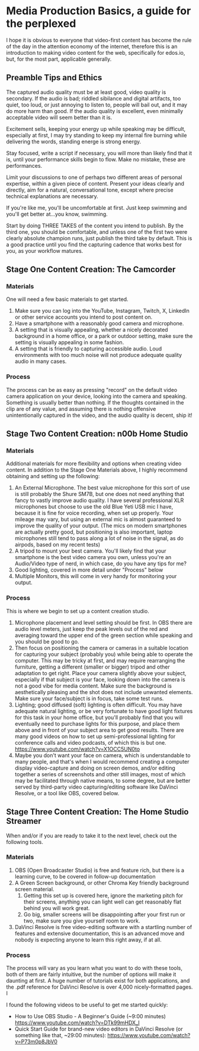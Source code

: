 # Media Production Basics, a guide for the perplexed

I hope it is obvious to everyone that video-first content has become the rule of the day in the attention economy of the internet, therefore this is an introduction to making video content for the web, specifically for edos.io, but, for the most part, applicable generally.

## Preamble Tips and Ethics

The captured audio quality must be at least good, video quality is secondary. If the audio is bad; riddled sibilance and digital artifacts, too quiet, too loud, or just annoying to listen to, people will bail out, and it may do more harm than good. If the audio quality is excellent, even minimally acceptable video will seem better than it is. 

Excitement sells, keeping your energy up while speaking may be difficult, especially at first, I may try standing to keep my internal fire burning while delivering the words, standing energe is strong energy.

Stay focused, write a script if necessary, you will more than likely find that it is, until your performance skills begin to flow. Make no mistake, these are performances.

Limit your discussions to one of perhaps two different areas of personal expertise, within a given piece of content. Present your ideas clearly and directly, aim for a natural, conversational tone, except where precise technical explanations are necessary. 

If you're like me, you'll be uncomfortable at first. Just keep swimming and you'll get better at...you know, swimming.

Start by doing THREE TAKES of the content you intend to publish. By the third one, you should be comfortable, and unless one of the first two were clearly absolute champion runs, just publish the third take by default. This is a good practice until you find the capturing cadence that works best for you, as your workflow matures.

## Stage One Content Creation: The Camcorder

### Materials

One will need a few basic materials to get started.

1. Make sure you can log into the YouTube, Instagram, Twitch, X, LinkedIn or other service accounts you intend to post content on.
2. Have a smartphone with a reasonably good camera and microphone.
3. A setting that is visually appealing, whether a nicely decorated background in a home office, or a park or outdoor setting, make sure the setting is visually appealing in some fashion.
4. A setting that is friendly to capturing accessible audio. Loud environments with too much noise will not produce adequate quality audio in many cases.

### Process

The process can be as easy as pressing "record" on the default video camera application on your device, looking into the camera and speaking. Something is usually better than nothing. If the thoughts contained in the clip are of any value, and assuming there is nothing offensive unintentionally captured in the video, and the audio quality is decent, ship it!

## Stage Two Content Creation:  n00b Home Studio

### Materials

Additional materials for more flexibility and options when creating video content. In addition to the Stage One Materials above, I highly recommend obtaining and setting up the following:

1. An External Microphone. The best value microphone for this sort of use is still probably the Shure SM7B, but one does not need anything that fancy to vastly improve audio quality. I have several professional XLR microphones but choose to use the old Blue Yeti USB mic I have, because it is fine for voice recording, when set up properly. Your mileage may vary, but using an external mic is almost guaranteed to improve the quality of your output. (The mics on modern smartphones are actually pretty good, but positioning is also important, laptop microphones still tend to pass along a lot of noise in the signal, as do airpods, based on my recent tests)
2. A tripod to mount your best camera. You'll likely find that your smartphone is the best video camera you own, unless you're an Audio/Video type of nerd, in which case, do you have any tips for me?
3. Good lighting, covered in more detail under "Process" below
4. Multiple Monitors, this will come in very handy for monitoring your output.

### Process

This is where we begin to set up a content creation studio. 

1. Microphone placement and level setting should be first. In OBS there are audio level meters, just keep the peak levels out of the red and averaging toward the upper end of the green section while speaking and you should be good to go.
2. Then focus on positioning the camera or cameras in a suitable location for capturing your subject (probably you) while being able to operate the computer. This may be tricky at first, and may require rearranging the furniture, getting a different (smaller or bigger) tripod and other adaptation to get right. Place your camera slightly above your subject, especially if that subject is your face, looking down into the camera is not a good vibe for media content. Make sure the background is aesthetically pleasing and the shot does not include unwanted elements. Make sure your face/subject is in focus, take some test runs.
3. Lighting; good diffused (soft) lighting is often difficult. You may have adequate natural lighting, or be very fortunate to have good light fixtures for this task in your home office, but you'll probably find that you will eventually need to purchase lights for this purpose, and place them above and in front of your subject area to get good results. There are many good videos on how to set up semi-professional lighting for conference calls and video podcasts, of which this is but one. https://www.youtube.com/watch?v=X1OCC5UN0to
4. Maybe you don't want your face on camera, which is understandable to many people, and that's when I would recommend creating a computer display video-capture and doing on screen demos, and/or editing together a series of screenshots and other still images, most of which may be facilitated through native means, to some degree, but are better served by third-party video capturing/editing software like DaVinci Resolve, or a tool like OBS, covered below.

## Stage Three Content Creation: The Home Studio Streamer

When and/or if you are ready to take it to the next level, check out the following tools.
### Materials

1. OBS (Open Broadcaster Studio) is free and feature rich, but there is a learning curve, to be covered in follow-up documentation 
2. A Green Screen background, or other Chroma Key friendly background screen material.
	1. Getting this set up is covered here, ignore the marketing pitch for their screens, anything you can light well can get reasonably flat behind you will work great.
	2. Go big, smaller screens will be disappointing after your first run or two, make sure you give yourself room to work.
3. DaVinci Resolve is free video-editing software with a startling number of features and extensive documentation, this is an advanced move and nobody is expecting anyone to learn this right away, if at all. 

### Process

The process will vary as you learn what you want to do with these tools, both of them are fairly intuitive, but the number of options will make it daunting at first. A huge number of tutorials exist for both applications, and the .pdf reference for DaVinci Resolve is over 4,000 nicely-formatted pages. I 

I found the following videos to be useful to get me started quickly:

- How to Use OBS Studio - A Beginner's Guide (~9:00 minutes) https://www.youtube.com/watch?v=DTk99mHDX_I
- Quick Start Guide for brand-new video editors in DaVinci Resolve (or something like that, ~29:00 minutes): https://www.youtube.com/watch?v=P73m0p8JbV0

